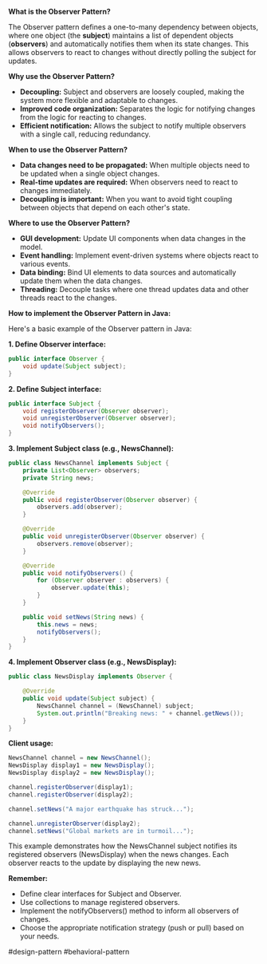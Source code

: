 **What is the Observer Pattern?**

The Observer pattern defines a one-to-many dependency between objects, where one object (the **subject**) maintains a list of dependent objects (**observers**) and automatically notifies them when its state changes. This allows observers to react to changes without directly polling the subject for updates.

**Why use the Observer Pattern?**

- **Decoupling:** Subject and observers are loosely coupled, making the system more flexible and adaptable to changes.
- **Improved code organization:** Separates the logic for notifying changes from the logic for reacting to changes.
- **Efficient notification:** Allows the subject to notify multiple observers with a single call, reducing redundancy.

**When to use the Observer Pattern?**

- **Data changes need to be propagated:** When multiple objects need to be updated when a single object changes.
- **Real-time updates are required:** When observers need to react to changes immediately.
- **Decoupling is important:** When you want to avoid tight coupling between objects that depend on each other's state.

**Where to use the Observer Pattern?**

- **GUI development:** Update UI components when data changes in the model.
- **Event handling:** Implement event-driven systems where objects react to various events.
- **Data binding:** Bind UI elements to data sources and automatically update them when the data changes.
- **Threading:** Decouple tasks where one thread updates data and other threads react to the changes.

**How to implement the Observer Pattern in Java:**

Here's a basic example of the Observer pattern in Java:

**1. Define Observer interface:**

```Java
public interface Observer {
    void update(Subject subject);
}
```

**2. Define Subject interface:**

```Java
public interface Subject {
    void registerObserver(Observer observer);
    void unregisterObserver(Observer observer);
    void notifyObservers();
}
```

**3. Implement Subject class (e.g., NewsChannel):**

```Java
public class NewsChannel implements Subject {
    private List<Observer> observers;
    private String news;

    @Override
    public void registerObserver(Observer observer) {
        observers.add(observer);
    }

    @Override
    public void unregisterObserver(Observer observer) {
        observers.remove(observer);
    }

    @Override
    public void notifyObservers() {
        for (Observer observer : observers) {
            observer.update(this);
        }
    }

    public void setNews(String news) {
        this.news = news;
        notifyObservers();
    }
}
```

**4. Implement Observer class (e.g., NewsDisplay):**

```Java
public class NewsDisplay implements Observer {

    @Override
    public void update(Subject subject) {
        NewsChannel channel = (NewsChannel) subject;
        System.out.println("Breaking news: " + channel.getNews());
    }
}
```

**Client usage:**

```Java
NewsChannel channel = new NewsChannel();
NewsDisplay display1 = new NewsDisplay();
NewsDisplay display2 = new NewsDisplay();

channel.registerObserver(display1);
channel.registerObserver(display2);

channel.setNews("A major earthquake has struck...");

channel.unregisterObserver(display2);
channel.setNews("Global markets are in turmoil...");
```

This example demonstrates how the NewsChannel subject notifies its registered observers (NewsDisplay) when the news changes. Each observer reacts to the update by displaying the new news.

**Remember:**

- Define clear interfaces for Subject and Observer.
- Use collections to manage registered observers.
- Implement the notifyObservers() method to inform all observers of changes.
- Choose the appropriate notification strategy (push or pull) based on your needs.

#design-pattern #behavioral-pattern